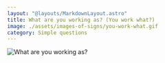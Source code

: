 ```yaml
---
layout: "@layouts/MarkdownLayout.astro"
title: What are you working as? (You work what?)
image: ./assets/images-of-signs/you-work-what.gif
category: Simple questions
---
```


![What are you working as?](@signs/you-work-what.gif)
